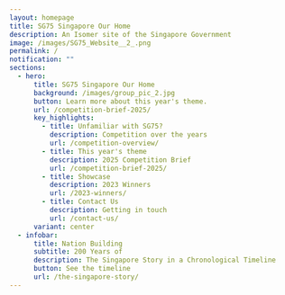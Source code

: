 ```yaml
---
layout: homepage
title: SG75 Singapore Our Home
description: An Isomer site of the Singapore Government
image: /images/SG75_Website__2_.png
permalink: /
notification: ""
sections:
  - hero:
      title: SG75 Singapore Our Home
      background: /images/group_pic_2.jpg
      button: Learn more about this year's theme.
      url: /competition-brief-2025/
      key_highlights:
        - title: Unfamiliar with SG75?
          description: Competition over the years
          url: /competition-overview/
        - title: This year's theme
          description: 2025 Competition Brief
          url: /competition-brief-2025/
        - title: Showcase
          description: 2023 Winners
          url: /2023-winners/
        - title: Contact Us
          description: Getting in touch
          url: /contact-us/
      variant: center
  - infobar:
      title: Nation Building
      subtitle: 200 Years of
      description: The Singapore Story in a Chronological Timeline
      button: See the timeline
      url: /the-singapore-story/
---
```


